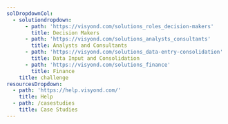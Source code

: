 ```yaml
---
solDropdownCol:
  - solutiondropdown:
      - path: 'https://visyond.com/solutions_roles_decision-makers'
        title: Decision Makers
      - path: 'https://visyond.com/solutions_analysts_consultants'
        title: Analysts and Consultants
      - path: 'https://visyond.com/solutions_data-entry-consolidation'
        title: Data Input and Consolidation
      - path: 'https://visyond.com/solutions_finance'
        title: Finance
    title: challenge
resourcesDropdown:
  - path: 'https://help.visyond.com/'
    title: Help
  - path: /casestudies
    title: Case Studies
---
```

